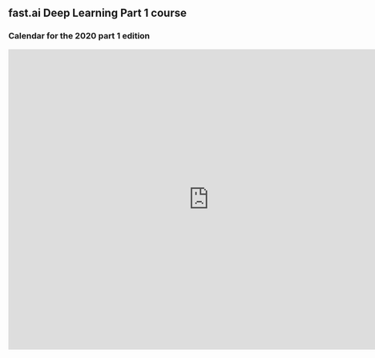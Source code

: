 ## fast.ai Deep Learning Part 1 course

### Calendar for the 2020 part 1 edition

<div id="calendar-container">
  <iframe src="https://calendar.google.com/calendar/embed?src=h174cmr759mhrpfh7mqjbl2vbk%40group.calendar.google.com&ctz=Europe%2FMadrid" style="border: 0" width="800" height="600" frameborder="0" scrolling="no"></iframe>
</div>

<script type="text/javascript" src="//cdnjs.cloudflare.com/ajax/libs/jstimezonedetect/1.0.4/jstz.min.js"></script>

<script type="text/javascript">
  var timezone = jstz.determine();
  var pref = '<iframe src=
                      "https://calendar.google.com/calendar/embed?height=600&amp;wkst=1&amp;bgcolor=%23ffffff&amp;src=h174cmr759mhrpfh7mqjbl2vbk%40group.calendar.google.com&amp;color=%23D6AE00&amp;ctz=";
  var suff = '" style=" border-width:0 " width="800" height="600" frameborder="0" scrolling="no"></iframe>';
  var iframe_html = pref + timezone.name() + suff;
  document.getElementById('calendar-container').innerHTML = iframe_html;
</script>

